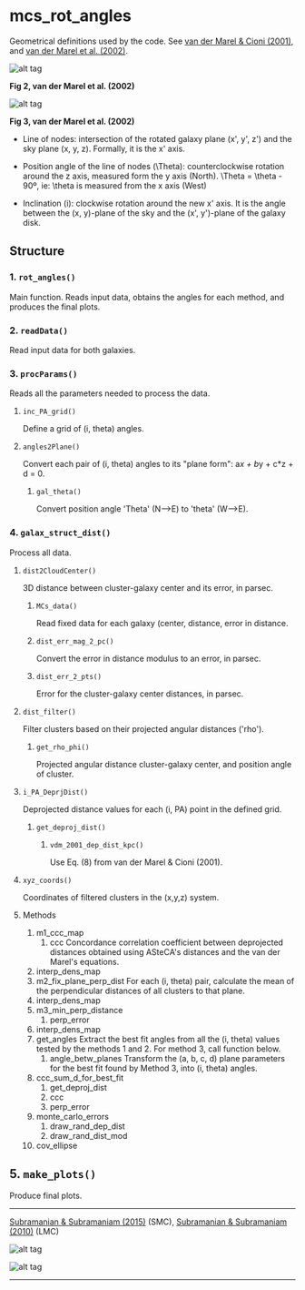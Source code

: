 # mcs_rot_angles


Geometrical definitions used by the code. See [van der Marel & Cioni (2001)][1],
and [van der Marel et al. (2002)][2].

![alt tag](/sideview.png)

**Fig 2, van der Marel et al. (2002)**

![alt tag](/systems.png)

**Fig 3, van der Marel et al. (2002)**

* Line of nodes: intersection of the rotated galaxy plane (x', y', z') and
the sky plane (x, y, z). Formally, it is the x' axis.

* Position angle of the line of nodes (\Theta): counterclockwise rotation
around the z axis, measured form the y axis (North).
\Theta = \theta - 90º, ie: \theta is measured from the x axis (West)

* Inclination (i): clockwise rotation around the new x' axis. It is the
angle between the (x, y)-plane of the sky and the
(x', y')-plane of the galaxy disk.


## Structure

### 1. `rot_angles()`

Main function. Reads input data, obtains the angles for each method,
and produces the final plots.

### 2. `readData()`

Read input data for both galaxies.

### 3. `procParams()`

Reads all the parameters needed to process the data.

1. `inc_PA_grid()`

   Define a grid of (i, theta) angles.
2. `angles2Plane()`

   Convert each pair of (i, theta) angles to its "plane form":
   a*x + b*y + c*z + d = 0.
   1. `gal_theta()`

      Convert position angle 'Theta' (N-->E) to 'theta' (W-->E).

### 4. `galax_struct_dist()`

Process all data.

1. `dist2CloudCenter()`

   3D distance between cluster-galaxy center and its error, in parsec.
   1. `MCs_data()`

      Read fixed data for each galaxy (center, distance, error in distance.
   2. `dist_err_mag_2_pc()`

      Convert the error in distance modulus to an error, in parsec.
   3. `dist_err_2_pts()`

      Error for the cluster-galaxy center distances, in parsec. 
2. `dist_filter()`

   Filter clusters based on their projected angular distances ('rho').
   1. `get_rho_phi()`

      Projected angular distance cluster-galaxy center, and position angle
      of cluster.
3. `i_PA_DeprjDist()`

   Deprojected distance values for each (i, PA) point in the defined grid.
   1. `get_deproj_dist()`

      1. `vdm_2001_dep_dist_kpc()`

         Use Eq. (8) from van der Marel & Cioni (2001).
4. `xyz_coords()`

   Coordinates of filtered clusters in the (x,y,z) system.
5. Methods

   1.  m1_ccc_map
       1. ccc
          Concordance correlation coefficient between deprojected distances
          obtained using ASteCA's distances and the van der Marel's equations.
   2. interp_dens_map
   3. m2_fix_plane_perp_dist
      For each (i, theta) pair, calculate the mean of the perpendicular
      distances of all clusters to that plane.
   4. interp_dens_map
   5. m3_min_perp_distance
      1. perp_error
   6. interp_dens_map
   2. get_angles
      Extract the best fit angles from all the (i, theta) values tested by
      the methods 1 and 2. For method 3, call function below. 
      1. angle_betw_planes
         Transform the (a, b, c, d) plane parameters for the best fit found
         by Method 3, into (i, theta) angles.
   3. ccc_sum_d_for_best_fit
      1. get_deproj_dist
      2. ccc
      3. perp_error
   4. monte_carlo_errors
      1. draw_rand_dep_dist
      2. draw_rand_dist_mod
   5. cov_ellipse

## 5. `make_plots()`

Produce final plots.

__________________________________________________

[Subramanian & Subramaniam (2015)][3] (SMC),
[Subramanian & Subramaniam (2010)][4] (LMC)

![alt tag](/S-LMC_i_pa.png)

![alt tag](/inno_2016.png)


__________________________
[1]: http://adsabs.harvard.edu/abs/2001AJ....122.1807V
[2]: http://adsabs.harvard.edu/abs/2002AJ....124.2639V
[3]: http://arxiv.org/abs/1410.7588
[4]: http://adsabs.harvard.edu/abs/2010A%26A...520A..24S